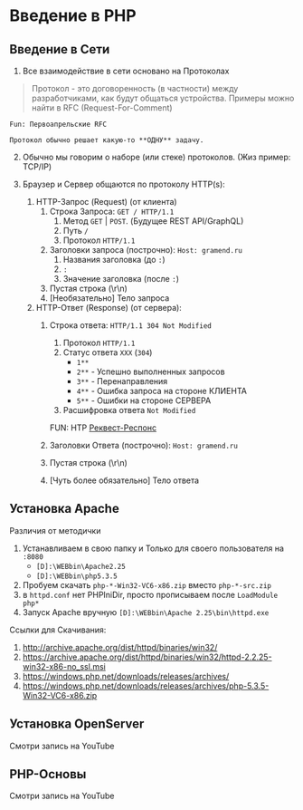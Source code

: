 # Введение в PHP

## Введение в Сети

1. Все взаимодействие в сети основано на Протоколах

> Протокол - это договоренность (в частности) между разработчиками, как будут общаться устройства. Примеры можно найти в RFC (Request-For-Comment)

	Fun: Первоапрельские RFC

	Протокол обычно решает какую-то **ОДНУ** задачу.
	
2. Обычно мы говорим о наборе (или стеке) протоколов. (Жиз пример: TCP/IP)

3. Браузер и  Сервер общаются по протоколу HTTP(s):
	1. HTTP-Запрос (Request)  (от клиента)
		1. Строка Запроса: `GET / HTTP/1.1`
			1. Метод `GET` | `POST`. (Будущее REST API/GraphQL)
			2. Путь `/`
			3. Протокол `HTTP/1.1`
		2. Заголовки запроса (построчно): `Host: gramend.ru`
			1. Названия заголовка (до `:`)
			2. `:`
			3. Значение заголовка (после `:`)
		3. Пустая строка (\r\n)
		4. [Необязательно] Тело запроса
	2. HTTP-Ответ  (Response) (от сервера):
		1. Строка ответа: `HTTP/1.1 304 Not Modified`
			1. Протокол `HTTP/1.1`
			2. Статус ответа `XXX` (`304`)
				- `1**`
				- `2**` - Успешно выполненных запросов
				- `3**` - Перенаправления 
				- `4**` - Ошибка запроса на стороне КЛИЕНТА
				- `5**` - Ошибки на стороне СЕРВЕРА 
			3. Расшифровка ответа `Not Modified`
			
			FUN: НТР [Реквест-Респонс](https://www.youtube.com/watch?v=DjVB2P15iUo)
		2. Заголовки Ответа (построчно): `Host: gramend.ru`
		3. Пустая строка (\r\n)
		4. [Чуть более обязательно] Тело ответа

## Установка Apache

Различия от методички

1. Устанавливаем в свою папку и Только для своего пользователя на `:8080`
	- `[D]:\WEBbin\Apache2.25`
	- `[D]:\WEBbin\php5.3.5`
2. Пробуем скачать `php-*-Win32-VC6-x86.zip` вместо `php-*-src.zip`
3. в `httpd.conf` нет PHPIniDir, просто прописываем после `LoadModule php*`
4. Запуск Apache вручную `[D]:\WEBbin\Apache 2.25\bin\httpd.exe`

Ссылки для Скачивания:
1. http://archive.apache.org/dist/httpd/binaries/win32/
2. https://archive.apache.org/dist/httpd/binaries/win32/httpd-2.2.25-win32-x86-no_ssl.msi
3. https://windows.php.net/downloads/releases/archives/
4. https://windows.php.net/downloads/releases/archives/php-5.3.5-Win32-VC6-x86.zip

## Установка OpenServer

Смотри запись на YouTube

## PHP-Основы

Смотри запись на YouTube
